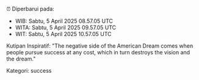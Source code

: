 ⏰ Diperbarui pada:
- WIB: Sabtu, 5 April 2025 08.57.05 UTC
- WITA: Sabtu, 5 April 2025 09.57.05 UTC
- WIT: Sabtu, 5 April 2025 10.57.05 UTC

Kutipan Inspiratif:
"The negative side of the American Dream comes when people pursue success at any cost, which in turn destroys the vision and the dream."


Kategori: success

